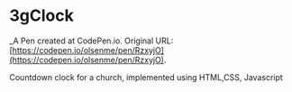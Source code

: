 # 3gClock
 _A Pen created at CodePen.io. Original URL: [https://codepen.io/olsenme/pen/RzxyjO](https://codepen.io/olsenme/pen/RzxyjO).

 Countdown clock for a church, implemented using HTML,CSS, Javascript